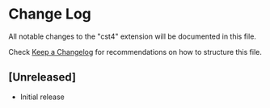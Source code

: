 # Change Log

All notable changes to the "cst4" extension will be documented in this file.

Check [Keep a Changelog](http://keepachangelog.com/) for recommendations on how to structure this file.

## [Unreleased]

- Initial release